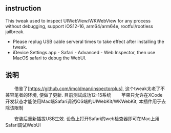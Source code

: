 
## instruction

This tweak used to inspect UIWebView/WKWebView for any process without debugging, support iOS12-16, arm64/arm64e, rootful/rootless jailbreak.
* Please replug USB cable serveral times to take effect after installing the tweak.
* iDevice Settings.app - Safari - Advanced - Web Inspector, then use MacOS safari to debug the WebUI.

## 说明

&emsp;&emsp;借鉴了[https://github.com/imoldman/inspectorplus], 这个tweak太老了不兼容笔者的环境, 便做了更新. 目前测试成功12-15系统 
&emsp;&emsp;苹果只允许在XCode开发状态才能使用Mac端Safari调试iOS端的UIWebKit/WKWebKit, 本插件用于去除该限制

&emsp;&emsp;安装后重新插拔USB生效. 设备上打开Safari的web检查器即可在Mac上用Safari调试WebUI


